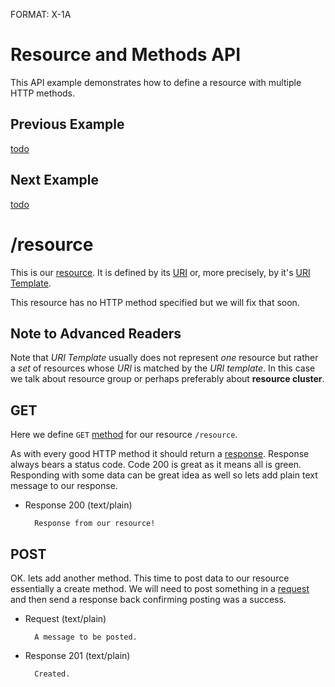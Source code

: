 FORMAT: X-1A

# Resource and Methods API 
This API example demonstrates how to define a resource with multiple HTTP methods.

## Previous Example
[todo]()

## Next Example
[todo]()

# /resource
This is our [resource](http://www.w3.org/TR/di-gloss/#def-resource). It is defined by its [URI](http://www.w3.org/TR/di-gloss/#def-uniform-resource-identifier) or, more precisely, by it's [URI Template](http://tools.ietf.org/html/rfc6570).

This resource has no HTTP method specified but we will fix that soon. 

## Note to Advanced Readers
Note that *URI Template* usually does not represent *one* resource but rather a *set* of resources whose *URI* is matched by the *URI template*. In this case we talk about resource group or perhaps preferably about **resource cluster**.

## GET 
Here we define `GET` [method](http://www.w3schools.com/tags/ref_httpmethods.asp) for our resource `/resource`.

As with every good HTTP method it should return a [response](http://www.w3.org/TR/di-gloss/#def-http-response). Response always bears a status code. Code 200 is great as it means all is green. Responding with some data can be great idea as well so lets add plain text message to our response.

+ Response 200 (text/plain)

        Response from our resource!
        
## POST 
OK. lets add another method. This time to post data to our resource essentially a create method. We will need to post something in a [request](http://www.w3.org/TR/di-gloss/#def-http-request) and then send a response back confirming posting was a success.

+ Request (text/plain)

        A message to be posted.
        
+ Response 201 (text/plain)

        Created.
